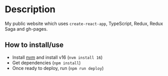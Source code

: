 # Description
My public website which uses `create-react-app`, TypeScript, Redux, Redux Saga and gh-pages.

## How to install/use
- Install [nvm](https://github.com/nvm-sh/nvm#installation) and install v16 (`nvm install 16`)
- Get dependencies (`npm install`)
- Once ready to deploy, run (`npm run deploy`)
